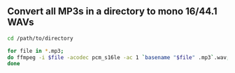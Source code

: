 ## Convert all MP3s in a directory to mono 16/44.1 WAVs

```bash
cd /path/to/directory

for file in *.mp3; 
do ffmpeg -i $file -acodec pcm_s16le -ac 1 `basename "$file" .mp3`.wav; 
done
```


